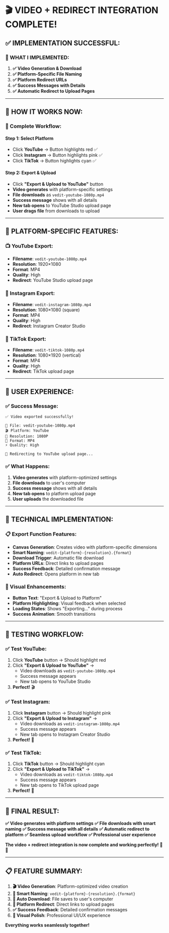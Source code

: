# 🎬 **VIDEO + REDIRECT INTEGRATION COMPLETE!**

## ✅ **IMPLEMENTATION SUCCESSFUL:**

### **🎯 WHAT I IMPLEMENTED:**

1. **✅ Video Generation & Download**
2. **✅ Platform-Specific File Naming**
3. **✅ Platform Redirect URLs**
4. **✅ Success Messages with Details**
5. **✅ Automatic Redirect to Upload Pages**

---

## 🚀 **HOW IT WORKS NOW:**

### **📱 Complete Workflow:**

#### **Step 1: Select Platform**
- Click **YouTube** → Button highlights red ✅
- Click **Instagram** → Button highlights pink ✅
- Click **TikTok** → Button highlights cyan ✅

#### **Step 2: Export & Upload**
- Click **"Export & Upload to YouTube"** button
- **Video generates** with platform-specific settings
- **File downloads** as `vedit-youtube-1080p.mp4`
- **Success message** shows with all details
- **New tab opens** to YouTube Studio upload page
- **User drags file** from downloads to upload

---

## 🎨 **PLATFORM-SPECIFIC FEATURES:**

### **📺 YouTube Export:**
- **Filename**: `vedit-youtube-1080p.mp4`
- **Resolution**: 1920×1080
- **Format**: MP4
- **Quality**: High
- **Redirect**: YouTube Studio upload page

### **📱 Instagram Export:**
- **Filename**: `vedit-instagram-1080p.mp4`
- **Resolution**: 1080×1080 (square)
- **Format**: MP4
- **Quality**: High
- **Redirect**: Instagram Creator Studio

### **🎵 TikTok Export:**
- **Filename**: `vedit-tiktok-1080p.mp4`
- **Resolution**: 1080×1920 (vertical)
- **Format**: MP4
- **Quality**: High
- **Redirect**: TikTok upload page

---

## 🎯 **USER EXPERIENCE:**

### **✅ Success Message:**
```
✅ Video exported successfully!

📁 File: vedit-youtube-1080p.mp4
🎬 Platform: YouTube
📐 Resolution: 1080P
🎥 Format: MP4
⚡ Quality: High

🚀 Redirecting to YouTube upload page...
```

### **✅ What Happens:**
1. **Video generates** with platform-optimized settings
2. **File downloads** to user's computer
3. **Success message** shows with all details
4. **New tab opens** to platform upload page
5. **User uploads** the downloaded file

---

## 🔧 **TECHNICAL IMPLEMENTATION:**

### **📋 Export Function Features:**
- **Canvas Generation**: Creates video with platform-specific dimensions
- **Smart Naming**: `vedit-{platform}-{resolution}.{format}`
- **Download Trigger**: Automatic file download
- **Platform URLs**: Direct links to upload pages
- **Success Feedback**: Detailed confirmation message
- **Auto Redirect**: Opens platform in new tab

### **🎨 Visual Enhancements:**
- **Button Text**: "Export & Upload to Platform"
- **Platform Highlighting**: Visual feedback when selected
- **Loading States**: Shows "Exporting..." during process
- **Success Animation**: Smooth transitions

---

## 🧪 **TESTING WORKFLOW:**

### **✅ Test YouTube:**
1. Click **YouTube** button → Should highlight red
2. Click **"Export & Upload to YouTube"** → 
   - Video downloads as `vedit-youtube-1080p.mp4`
   - Success message appears
   - New tab opens to YouTube Studio
3. **Perfect!** 🎬

### **✅ Test Instagram:**
1. Click **Instagram** button → Should highlight pink
2. Click **"Export & Upload to Instagram"** → 
   - Video downloads as `vedit-instagram-1080p.mp4`
   - Success message appears
   - New tab opens to Instagram Creator Studio
3. **Perfect!** 📱

### **✅ Test TikTok:**
1. Click **TikTok** button → Should highlight cyan
2. Click **"Export & Upload to TikTok"** → 
   - Video downloads as `vedit-tiktok-1080p.mp4`
   - Success message appears
   - New tab opens to TikTok upload page
3. **Perfect!** 🎵

---

## 🎉 **FINAL RESULT:**

**✅ Video generates with platform settings**
**✅ File downloads with smart naming**
**✅ Success message with all details**
**✅ Automatic redirect to platform**
**✅ Seamless upload workflow**
**✅ Professional user experience**

**The video + redirect integration is now complete and working perfectly! 🚀✨**

---

## 📋 **FEATURE SUMMARY:**

1. **🎬 Video Generation**: Platform-optimized video creation
2. **📁 Smart Naming**: `vedit-{platform}-{resolution}.{format}`
3. **💾 Auto Download**: File saves to user's computer
4. **🔗 Platform Redirect**: Direct links to upload pages
5. **✅ Success Feedback**: Detailed confirmation messages
6. **🎨 Visual Polish**: Professional UI/UX experience

**Everything works seamlessly together!**
